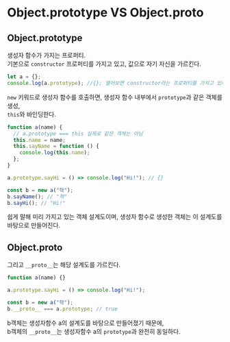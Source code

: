 # Object.prototype VS Object.**proto**

## Object.prototype

생성자 함수가 가지는 프로퍼티.  
기본으로 `constructor` 프로퍼티를 가지고 있고, 값으로 자기 자신을 가르킨다.

```js
let a = {};
console.log(a.prototype); //{}; 열어보면 constructor라는 프로퍼티를 가지고 있다.
```

`new` 키워드로 생성자 함수를 호출하면, 생성자 함수 내부에서 `prototype`과 같은 객체를 생성,  
`this`와 바인딩한다.

```js
function a(name) {
  // a.prototype === this 실제로 같은 객체는 아님
  this.name = name;
  this.sayName = function () {
    console.log(this.name);
  };
}

a.prototype.sayHi = () => console.log("Hi!"); // {}

const b = new a("혁");
b.sayName(); // "혁"
b.sayHi(); // "Hi!"
```

쉽게 말해 미리 가지고 있는 객체 설계도이며, 생성자 함수로 생성한 객체는 이 설계도를 바탕으로 만들어진다.

## Object.**proto**

그리고 `__proto__`는 해당 설계도를 가르킨다.

```js
function a(name) {}

a.prototype.sayHi = () => console.log("Hi!");

const b = new a("혁");
b.__proto__ === a.prototype; // true
```

b객체는 생성자함수 a의 설계도를 바탕으로 만들어졌기 때문에,  
b객체의 `__proto__`는 생성자함수 a의 `prototype`과 완전히 동일하다.
